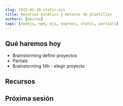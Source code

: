 ```yaml
---
slug: 2022-01-19-static-ejs
title: Recursos estátics y motores de plantillas
authors: [omiras]
tags: [nodejs, npm, ejs, express, static, partials]
---
```


## Qué haremos hoy

- Brainstorming definir proyectos
- Partials
- Brainstorming 14h - elegir proyecto

## Recursos

## Próxima sesión

